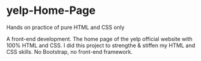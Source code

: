 # yelp-Home-Page
Hands on practice of pure HTML and CSS only

A front-end development. The home page of the yelp official website with 100% HTML and CSS.
I did this project to strengthe & stiffen my HTML and CSS skills.
No Bootstrap, no front-end framework.

